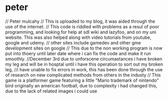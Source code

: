# peter
// Peter mulcahy // This is uploaded to my blog, it was aided through the use of the internet. // This code is riddled with problems as a resul of poor programming, and looking for help at sdl wiki and lazyfoo, and on my uni website. This was also helped along with video tutorials from youtube, google and udemy. // other sites include gamedev and other gme development sites on google // This due to the non working program is now put into thoery until later date where i can fix the code and make it run smoothly.  //December 3rd due to unforscene circumastances i have broken my leg and will be in hosptal until i have this operation to sort out my broken leg,  //i have  unable to fix errors in work, this has been done through the use of research on new complicated methods from others in the industy  // This game is a platformer game featuring a little "Mario trademark of nintendo" bird originally an american football, due to complexity i had changed this, due to the lack of related images i could use
